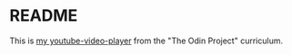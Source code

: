 # README
This is [my youtube-video-player](https://areebaishtiaq.github.io/youtube-video-page/) from the "The Odin Project" curriculum.
